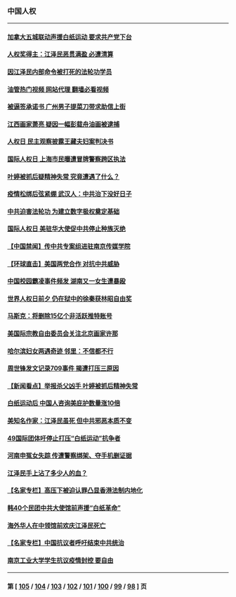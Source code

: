 ### 中国人权
---
#### [加拿大五城联动声援白纸运动 要求共产党下台](../../pages/ncid278/n13883075.md?12122045) 
#### [人权奖得主：江泽民恶贯满盈 必遭清算](../../pages/ncid278/n13882937.md?12122045) 
#### [因江泽民内部命令被打死的法轮功学员](../../pages/ncid278/n13877409.md?12122045) 
#### [油管热门视频 网站代理 翻墙必看视频](http://138.2.39.72:81/youtube.html?epic-marker?12122045)
#### [被逼签承诺书 广州男子提菜刀带求助信上街](../../pages/ncid278/n13882547.md?12122045) 
#### [江西画家萧亮 疑因一幅彭载舟油画被逮捕](../../pages/ncid278/n13882723.md?12122045) 
#### [人权日 民主观察披露王藏夫妇案判决书](../../pages/ncid278/n13882517.md?12122045) 
#### [国际人权日 上海市民曝遭冒牌警察跨区执法](../../pages/ncid278/n13882447.md?12122045) 
#### [叶婷被抓后疑精神失常 究竟遭遇了什么？](../../pages/ncid278/n13882350.md?12122045) 
#### [疫情松绑后弦紧绷 武汉人：中共治下没好日子](../../pages/ncid278/n13882348.md?12122045) 
#### [中共迫害法轮功 为建立数字极权奠定基础](../../pages/ncid278/n13882266.md?12122045) 
#### [国际人权日 美驻华大使促中共停止种族灭绝](../../pages/ncid278/n13882332.md?12122045) 
#### [【中国禁闻】传中共专案组进驻南京传媒学院](../../pages/ncid278/n13882283.md?12122045) 
#### [【环球直击】美国两党合作 对抗中共威胁](../../pages/ncid278/n13882284.md?12122045) 
#### [中国校园霸凌事件频发 湖南又一女生遭暴殴](../../pages/ncid278/n13882168.md?12122045) 
#### [世界人权日前夕 仍在狱中的徐秦获林昭自由奖](../../pages/ncid278/n13881950.md?12122045) 
#### [马斯克：将删除15亿个非活跃推特账号](../../pages/ncid278/n13882046.md?12122045) 
#### [美国际宗教自由委员会关注北京画家许那](../../pages/ncid278/n13881819.md?12122045) 
#### [哈尔滨妇女两遇奇迹 邻里：不信都不行](../../pages/ncid278/n13878017.md?12122045) 
#### [周世锋发文记录709事件 揭遭打压三原因](../../pages/ncid278/n13881308.md?12122045) 
#### [【新闻看点】举报杀父凶手 叶婷被抓后精神失常](../../pages/ncid278/n13881223.md?12122045) 
#### [白纸运动后 中国人咨询美庇护数量涨10倍](../../pages/ncid278/n13881172.md?12122045) 
#### [美知名作家：江泽民虽死 但中共邪恶本质不变](../../pages/ncid278/n13877684.md?12122045) 
#### [49国际团体吁停止打压“白纸运动”抗争者](../../pages/ncid278/n13880790.md?12122045) 
#### [河南申冤女失踪 传遭警察绑架、夺手机删证据](../../pages/ncid278/n13880211.md?12122045) 
#### [江泽民手上沾了多少人的血？](../../pages/ncid278/n13880318.md?12122045) 
#### [【名家专栏】高压下被迫认罪凸显香港法制内地化](../../pages/ncid278/n13880257.md?12122045) 
#### [韩40个民团中共大使馆前声援“白纸革命”](../../pages/ncid278/n13880175.md?12122045) 
#### [海外华人在中领馆前欢庆江泽民死亡](../../pages/ncid278/n13880142.md?12122045) 
#### [【名家专栏】中国抗议者呼吁结束中共统治](../../pages/ncid278/n13879549.md?12122045) 
#### [南京工业大学学生抗议疫情封控 要自由](../../pages/ncid278/n13879496.md?12122045) 

---
#### 第 [ [105](./105.md?12122045) / [104](./104.md?12122045) / [103](./103.md?12122045) / [102](./102.md?12122045) / [101](./101.md?12122045) / [100](./100.md?12122045) / [99](./99.md?12122045) / [98](./98.md?12122045) ] 页
